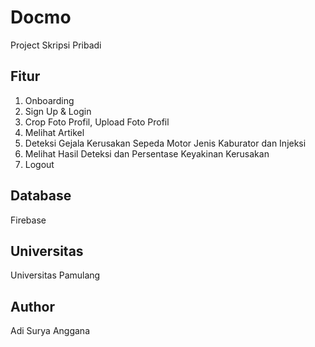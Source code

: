 # Docmo
Project Skripsi Pribadi

## Fitur
1. Onboarding
2. Sign Up & Login
3. Crop Foto Profil, Upload Foto Profil
4. Melihat Artikel
5. Deteksi Gejala Kerusakan Sepeda Motor Jenis Kaburator dan Injeksi
6. Melihat Hasil Deteksi dan Persentase Keyakinan Kerusakan
7. Logout

## Database
Firebase

## Universitas
Universitas Pamulang

## Author
Adi Surya Anggana
